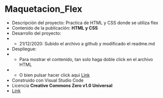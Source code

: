# Maquetacion_Flex

* Descripción del proyecto: Practica de HTML y CSS donde se utiliza flex
* Contenido de la publicación: **HTML y CSS**
* Desarrollo del proyecto:
* * 21/12/2020: Subido el archivo a github y modificado el readme.md
* Despliegue: 
* * Para mostrar el contenido, tan solo haga doble click en el archivo HTML
* * O bien pulsar hacer click aqui [Link](Practica%207/maquetacionFLEX_Practica01.html) 
* Construido con Visual Studio Code
* Licencia **Creative Commons Zero v1.0 Universal**
* [Link](https://github.com/PSL2001/Maquetacion_Flex.git)
